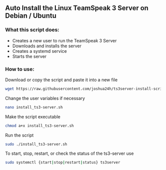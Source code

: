 ## Auto Install the Linux TeamSpeak 3 Server on Debian / Ubuntu
### What this script does:
- Creates a new user to run the TeamSpeak 3 Server
- Downloads and installs the server
- Creates a systemd service
- Starts the server

### How to use:
Download or copy the script and paste it into a new file
```bash
wget https://raw.githubusercontent.com/joshua24h/ts3server-install-script/master/install_ts3-server.sh
```
Change the user variables if necessary
```bash
nano install_ts3-server.sh
```
Make the script executable
```bash
chmod a+x install_ts3-server.sh
```
Run the script
```bash
sudo ./install_ts3-server.sh
```
To start, stop, restart, or check the status of the ts3-server use
```bash
sudo systemctl {start|stop|restart|status} ts3server 
```
